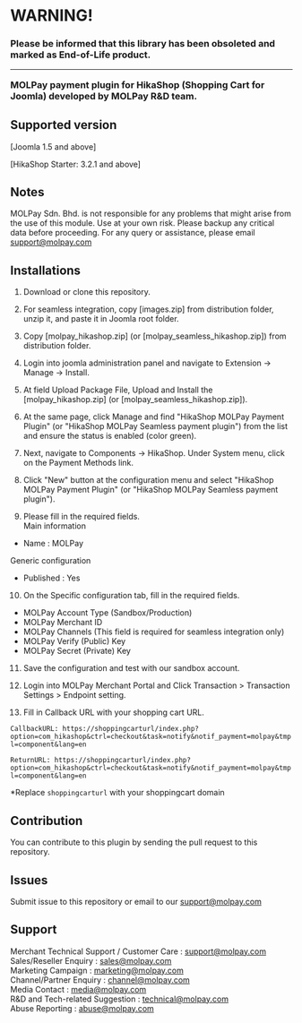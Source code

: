 WARNING!
========

<h3>Please be informed that this library has been obsoleted and marked as End-of-Life product. 


------------------------------------------------------
MOLPay payment plugin for HikaShop (Shopping Cart for Joomla) developed by MOLPay R&D team.


Supported version
-----------------
[Joomla 1.5 and above]

[HikaShop Starter: 3.2.1 and above]

Notes
-----

MOLPay Sdn. Bhd. is not responsible for any problems that might arise from the use of this module. 
Use at your own risk. Please backup any critical data before proceeding. For any query or 
assistance, please email support@molpay.com 


Installations
-------------

1. Download or clone this repository.

2. For seamless integration, copy [images.zip] from distribution folder, unzip it, and paste it in Joomla root folder.

3. Copy [molpay_hikashop.zip] (or [molpay_seamless_hikashop.zip]) from distribution folder.

4. Login into joomla administration panel and navigate to Extension -> Manage -> Install.

5. At field Upload Package File, Upload and Install the [molpay_hikashop.zip] (or [molpay_seamless_hikashop.zip]).

6. At the same page, click Manage and find "HikaShop MOLPay Payment Plugin" (or "HikaShop MOLPay Seamless payment plugin") from the list and ensure the status is enabled (color green).

7. Next, navigate to Components -> HikaShop. Under System menu, click on the Payment Methods link.

8. Click "New" button at the configuration menu and select "HikaShop MOLPay Payment Plugin" (or "HikaShop MOLPay Seamless payment plugin").

9. Please fill in the required fields.  
  Main information
  - Name : MOLPay

  Generic configuration
  - Published : Yes
  
10. On the Specific configuration tab, fill in the required fields.
  - MOLPay Account Type (Sandbox/Production)
  - MOLPay Merchant ID
  - MOLPay Channels (This field is required for seamless integration only)
  - MOLPay Verify (Public) Key
  - MOLPay Secret (Private) Key

11. Save the configuration and test with our sandbox account.

12. Login into MOLPay Merchant Portal and Click Transaction > Transaction Settings > Endpoint setting.

13. Fill in Callback URL with your shopping cart URL.

  ``CallbackURL: https://shoppingcarturl/index.php?option=com_hikashop&ctrl=checkout&task=notify&notif_payment=molpay&tmpl=component&lang=en`` 
  
  ``ReturnURL: https://shoppingcarturl/index.php?option=com_hikashop&ctrl=checkout&task=notify&notif_payment=molpay&tmpl=component&lang=en`` 
  
*Replace `shoppingcarturl` with your shoppingcart domain 

Contribution
------------

You can contribute to this plugin by sending the pull request to this repository.


Issues
------------

Submit issue to this repository or email to our support@molpay.com


Support
-------

Merchant Technical Support / Customer Care : support@molpay.com <br>
Sales/Reseller Enquiry : sales@molpay.com <br>
Marketing Campaign : marketing@molpay.com <br>
Channel/Partner Enquiry : channel@molpay.com <br>
Media Contact : media@molpay.com <br>
R&D and Tech-related Suggestion : technical@molpay.com <br>
Abuse Reporting : abuse@molpay.com
